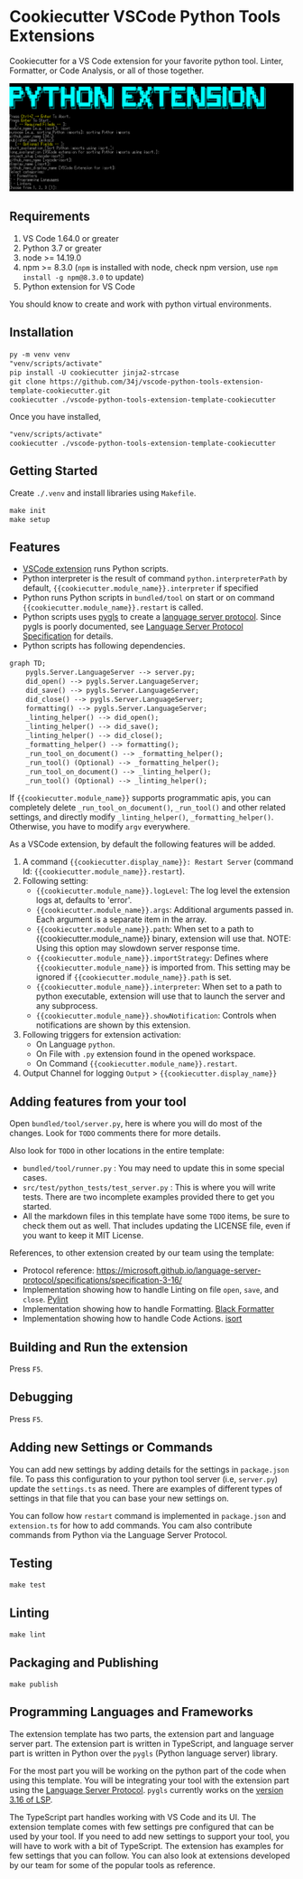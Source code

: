 # Cookiecutter VSCode Python Tools Extensions

Cookiecutter for a VS Code extension for your favorite python tool. Linter, Formatter, or Code Analysis, or all of those together.

![Example](Example.png)

## Requirements

1. VS Code 1.64.0 or greater
1. Python 3.7 or greater
1. node >= 14.19.0
1. npm >= 8.3.0 (`npm` is installed with node, check npm version, use `npm install -g npm@8.3.0` to update)
1. Python extension for VS Code

You should know to create and work with python virtual environments.

## Installation

```shell
py -m venv venv
"venv/scripts/activate"
pip install -U cookiecutter jinja2-strcase
git clone https://github.com/34j/vscode-python-tools-extension-template-cookiecutter.git
cookiecutter ./vscode-python-tools-extension-template-cookiecutter
```

Once you have installed,

```shell
"venv/scripts/activate"
cookiecutter ./vscode-python-tools-extension-template-cookiecutter
```

## Getting Started

Create `./.venv` and install libraries using `Makefile`.

```shell
make init
make setup
```

## Features

- [VSCode extension](https://code.visualstudio.com/api) runs Python scripts.
- Python interpreter is the result of command `python.interpreterPath` by default, `{{cookiecutter.module_name}}.interpreter` if specified
- Python runs Python scripts in `bundled/tool` on start or on command `{{cookiecutter.module_name}}.restart` is called.
- Python scripts uses [pygls](https://pygls.readthedocs.io/) to create a [language server protocol](https://microsoft.github.io/language-server-protocol/specifications/lsp/3.17/specification/). Since pygls is poorly documented, see [Language Server Protocol Specification](https://microsoft.github.io/language-server-protocol/specifications/lsp/3.17/specification/) for details.
- Python scripts has following dependencies.

```mermaid
graph TD;
    pygls.Server.LanguageServer --> server.py;
    did_open() --> pygls.Server.LanguageServer;
    did_save() --> pygls.Server.LanguageServer;
    did_close() --> pygls.Server.LanguageServer;
    formatting() --> pygls.Server.LanguageServer;
    _linting_helper() --> did_open();
    _linting_helper() --> did_save();
    _linting_helper() --> did_close();
    _formatting_helper() --> formatting();
    _run_tool_on_document() --> _formatting_helper();
    _run_tool() (Optional) --> _formatting_helper();
    _run_tool_on_document() --> _linting_helper();
    _run_tool() (Optional) --> _linting_helper();
```

If `{{cookiecutter.module_name}}` supports programmatic apis, you can completely delete `_run_tool_on_document()`, `_run_tool()` and other related settings, and directly modify `_linting_helper()`, `_formatting_helper()`. Otherwise, you have to modify `argv` everywhere.

<!--
  - server.py creates `pygls.Server.LanguageServer`
  - `pygls.Server.LanguageServer` <- `@LSP_SERVER.feature(lsp.---)``did_open(), did_save(), did_close()`, `formatting()`.
  - `did_open(), did_save(), did_close()` <- `_linting_helper()`, `formatting()`, <- `_formatting_helper()`
  - `_linting_helper()`, `_formatting_helper()` <- `_run_tool_on_document()`, (optionally  `_run_tool()`), but 
-->

As a VSCode extension, by default the following features will be added.

1. A command `{{cookiecutter.display_name}}: Restart Server` (command Id: `{{cookiecutter.module_name}}.restart`).
2. Following setting:
      - `{{cookiecutter.module_name}}.logLevel`: The log level the extension logs at, defaults to 'error'.
      - `{{cookiecutter.module_name}}.args`: Additional arguments passed in. Each argument is a separate item in the array.
      - `{{cookiecutter.module_name}}.path`: When set to a path to {{cookiecutter.module_name}} binary, extension will use that. NOTE: Using this option may slowdown server response time.
      - `{{cookiecutter.module_name}}.importStrategy`: Defines where `{{cookiecutter.module_name}}` is imported from. This setting may be ignored if `{{cookiecutter.module_name}}.path` is set.
      - `{{cookiecutter.module_name}}.interpreter`: When set to a path to python executable, extension will use that to launch the server and any subprocess.
      - `{{cookiecutter.module_name}}.showNotification`: Controls when notifications are shown by this extension.
3. Following triggers for extension activation:
    - On Language `python`.
    - On File with `.py` extension found in the opened workspace.
    - On Command `{{cookiecutter.module_name}}.restart`.
4. Output Channel for logging `Output` > `{{cookiecutter.display_name}}`

## Adding features from your tool

Open `bundled/tool/server.py`, here is where you will do most of the changes. Look for `TODO` comments there for more details.

Also look for `TODO` in other locations in the entire template:

- `bundled/tool/runner.py` : You may need to update this in some special cases.
- `src/test/python_tests/test_server.py` : This is where you will write tests. There are two incomplete examples provided there to get you started.
- All the markdown files in this template have some `TODO` items, be sure to check them out as well. That includes updating the LICENSE file, even if you want to keep it MIT License.

References, to other extension created by our team using the template:

- Protocol reference: <https://microsoft.github.io/language-server-protocol/specifications/specification-3-16/>
- Implementation showing how to handle Linting on file `open`, `save`, and `close`. [Pylint](https://github.com/microsoft/vscode-pylint/tree/main/bundled/tool)
- Implementation showing how to handle Formatting. [Black Formatter](https://github.com/microsoft/vscode-black-formatter/tree/main/bundled/tool)
- Implementation showing how to handle Code Actions. [isort](https://github.com/microsoft/vscode-isort/blob/main/bundled/formatter)

## Building and Run the extension

Press `F5`.

## Debugging

Press `F5`.

## Adding new Settings or Commands

You can add new settings by adding details for the settings in `package.json` file. To pass this configuration to your python tool server (i.e, `server.py`) update the `settings.ts` as need. There are examples of different types of settings in that file that you can base your new settings on.

You can follow how `restart` command is implemented in `package.json` and `extension.ts` for how to add commands. You cam also contribute commands from Python via the Language Server Protocol.

## Testing

```shell
make test
```

## Linting

```shell
make lint
```

## Packaging and Publishing

```shell
make publish
```

## Programming Languages and Frameworks

The extension template has two parts, the extension part and language server part. The extension part is written in TypeScript, and language server part is written in Python over the `pygls` (Python language server) library.

For the most part you will be working on the python part of the code when using this template. You will be integrating your tool with the extension part using the [Language Server Protocol](https://microsoft.github.io/language-server-protocol). `pygls` currently works on the [version 3.16 of LSP](https://microsoft.github.io/language-server-protocol/specifications/specification-3-16/).

The TypeScript part handles working with VS Code and its UI. The extension template comes with few settings pre configured that can be used by your tool. If you need to add new settings to support your tool, you will have to work with a bit of TypeScript. The extension has examples for few settings that you can follow. You can also look at extensions developed by our team for some of the popular tools as reference.
